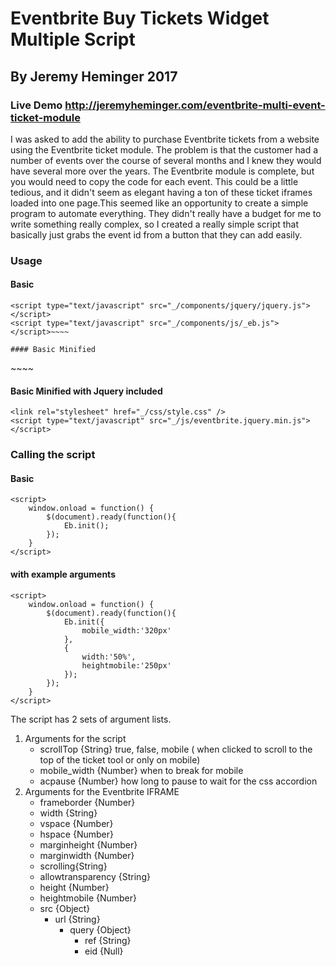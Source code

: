 # Eventbrite Buy Tickets Widget Multiple Script

## By Jeremy Heminger 2017

### Live Demo http://jeremyheminger.com/eventbrite-multi-event-ticket-module

I was asked to add the ability to purchase Eventbrite tickets from a website using the Eventbrite ticket module. The problem is that the customer had a number of events over the course of several months and I knew they would have several more over the years. The Eventbrite module is complete, but you would need to copy the code for each event. This could be a little tedious, and it didn't seem as elegant having a ton of these ticket iframes loaded into one page.This seemed like an opportunity to create a simple program to automate everything. They didn't really have a budget for me to write something really complex, so I created a really simple script that basically just grabs the event id from a button that they can add easily.

### Usage

#### Basic

~~~~<link rel="stylesheet" href="_/css/style.css" />
<script type="text/javascript" src="_/components/jquery/jquery.js"></script>
<script type="text/javascript" src="_/components/js/_eb.js"></script>~~~~ 

#### Basic Minified

~~~~
<link rel="stylesheet" href="_/css/style.css" />
<script type="text/javascript" src="_/components/jquery/jquery.js"></script>
<script type="text/javascript" src="_/js/eventbrite.min.js"></script>
~~~~

#### Basic Minified with Jquery included

~~~~
<link rel="stylesheet" href="_/css/style.css" />
<script type="text/javascript" src="_/js/eventbrite.jquery.min.js"></script>
~~~~

### Calling the script

#### Basic 

~~~~
<script>
    window.onload = function() {
		$(document).ready(function(){ 
			Eb.init();
		});
	}
</script>
~~~~

#### with example arguments

~~~~
<script>
    window.onload = function() {
		$(document).ready(function(){ 
			Eb.init({
				mobile_width:'320px'
			},
			{
				width:'50%',
				heightmobile:'250px'
			});
		});
	}
</script>
~~~~

The script has 2 sets of argument lists. 

1. Arguments for the script 
	* scrollTop {String} true, false, mobile 
	   ( when clicked to scroll to the top of the ticket tool or only on mobile)
	* mobile_width {Number} when to break for mobile 
	* acpause {Number} how long to pause to wait for the css accordion
2. Arguments for the Eventbrite IFRAME 
	* frameborder {Number}
    * width {String}
    * vspace {Number}
    * hspace {Number}
    * marginheight {Number}
    * marginwidth {Number}
    * scrolling{String}
    * allowtransparency {String}
    * height {Number}
    * heightmobile {Number}
    * src {Object}
    	* url {String}
    		* query {Object}
    			* ref {String}
    			* eid {Null}
